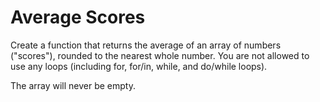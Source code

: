 # Average Scores

Create a function that returns the average of an array of numbers ("scores"), rounded to the nearest whole number. You are not allowed to use any loops (including for, for/in, while, and do/while loops).

The array will never be empty.